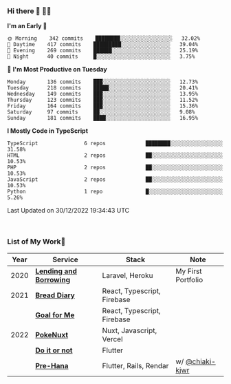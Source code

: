 ### Hi there 👋 🧑‍💻



<!--START_SECTION:waka-->
**I'm an Early 🐤** 

```text
🌞 Morning    342 commits    ████████░░░░░░░░░░░░░░░░░   32.02% 
🌆 Daytime    417 commits    █████████░░░░░░░░░░░░░░░░   39.04% 
🌃 Evening    269 commits    ██████░░░░░░░░░░░░░░░░░░░   25.19% 
🌙 Night      40 commits     █░░░░░░░░░░░░░░░░░░░░░░░░   3.75%

```
📅 **I'm Most Productive on Tuesday** 

```text
Monday       136 commits    ███░░░░░░░░░░░░░░░░░░░░░░   12.73% 
Tuesday      218 commits    █████░░░░░░░░░░░░░░░░░░░░   20.41% 
Wednesday    149 commits    ███░░░░░░░░░░░░░░░░░░░░░░   13.95% 
Thursday     123 commits    ███░░░░░░░░░░░░░░░░░░░░░░   11.52% 
Friday       164 commits    ███░░░░░░░░░░░░░░░░░░░░░░   15.36% 
Saturday     97 commits     ██░░░░░░░░░░░░░░░░░░░░░░░   9.08% 
Sunday       181 commits    ████░░░░░░░░░░░░░░░░░░░░░   16.95%

```


**I Mostly Code in TypeScript** 

```text
TypeScript               6 repos             ████████░░░░░░░░░░░░░░░░░   31.58% 
HTML                     2 repos             ██░░░░░░░░░░░░░░░░░░░░░░░   10.53% 
PHP                      2 repos             ██░░░░░░░░░░░░░░░░░░░░░░░   10.53% 
JavaScript               2 repos             ██░░░░░░░░░░░░░░░░░░░░░░░   10.53% 
Python                   1 repo              █░░░░░░░░░░░░░░░░░░░░░░░░   5.26%

```



 Last Updated on 30/12/2022 19:34:43 UTC
<!--END_SECTION:waka-->


<br />

### List of My Work🚀

| Year | Service | Stack | Note |
|--|--|--|--|
| 2020 | [**Lending and Borrowing**](https://lending-and-borrowing.herokuapp.com/) | Laravel, Heroku | My First Portfolio |
| 2021 | [**Bread Diary**](https://bread-diary-web.web.app/) | React, Typescript, Firebase | |
|  | [**Goal for Me**](https://goal-for-me.web.app/) | React, Typescript, Firebase | |
| 2022 | [**PokeNuxt**](https://pokenuxt.vercel.app/) | Nuxt, Javascript, Vercel | |
|  | [**Do it or not**](https://apps.apple.com/jp/app/do-it-or-not/id1613818865) | Flutter | |
|  | [**Pre-Hana**](https://apps.apple.com/us/app/%E3%83%97%E3%83%AA%E8%8A%B1-%E7%B5%90%E5%A9%9A%E5%BC%8F%E6%BA%96%E5%82%99%E3%81%AB%E7%89%B9%E5%8C%96%E3%81%97%E3%81%9Ftodo%E7%AE%A1%E7%90%86%E3%82%A2%E3%83%97%E3%83%AA/id1639773221) | Flutter, Rails, Rendar | w/ [@chiaki-kjwr](https://github.com/chiaki-kjwr) |